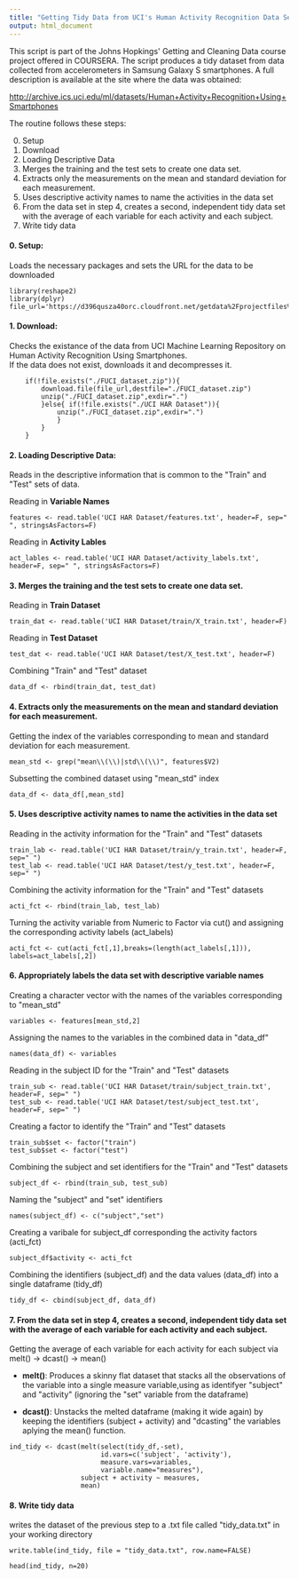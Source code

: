```yaml
---
title: "Getting Tidy Data from UCI's Human Activity Recognition Data Set"
output: html_document
---
```


 This script is part of the Johns Hopkings' Getting and Cleaning Data course project offered in COURSERA.
 The script produces a tidy dataset from data collected from accelerometers in Samsung Galaxy S smartphones. 
 A full description is available at the site where the data was obtained: 
 
http://archive.ics.uci.edu/ml/datasets/Human+Activity+Recognition+Using+Smartphones  
      
 The routine follows these steps:

0. Setup
1. Download
2. Loading Descriptive Data
3. Merges the training and the test sets to create one data set.
4. Extracts only the measurements on the mean and standard deviation for each measurement.
5. Uses descriptive activity names to name the activities in the data set
7. From the data set in step 4, creates a second, independent tidy data set with the average of each variable for each activity and each subject.
8. Write tidy data


#### 0. Setup:
Loads the necessary packages and sets the URL for the data to be downloaded

```{r}
library(reshape2)
library(dplyr)
file_url='https://d396qusza40orc.cloudfront.net/getdata%2Fprojectfiles%2FUCI%20HAR%20Dataset.zip'
```


#### 1. Download: 
Checks the existance of the data from UCI Machine Learning Repository on Human Activity Recognition Using Smartphones.  
If the data does not exist, downloads it and decompresses it.

```{r}
    if(!file.exists("./FUCI_dataset.zip")){
        download.file(file_url,destfile="./FUCI_dataset.zip")
        unzip("./FUCI_dataset.zip",exdir=".")
        }else{ if(!file.exists("./UCI HAR Dataset")){
            unzip("./FUCI_dataset.zip",exdir=".")
            }
        }
    }
```


#### 2. Loading Descriptive Data: 
Reads in the descriptive information that is common to the "Train" and "Test" sets of data.

Reading in **Variable Names**
```{r}
features <- read.table('UCI HAR Dataset/features.txt', header=F, sep=" ", stringsAsFactors=F)
```
Reading in **Activity Lables**
```{r}
act_lables <- read.table('UCI HAR Dataset/activity_labels.txt', header=F, sep=" ", stringsAsFactors=F)
```
#### 3. Merges the training and the test sets to create one data set.

Reading in **Train Dataset**
```{r}
train_dat <- read.table('UCI HAR Dataset/train/X_train.txt', header=F)
```
Reading in **Test Dataset**
```{r}
test_dat <- read.table('UCI HAR Dataset/test/X_test.txt', header=F)
```
Combining "Train" and "Test" dataset
```{r}
data_df <- rbind(train_dat, test_dat)
```


#### 4. Extracts only the measurements on the mean and standard deviation for each measurement.

Getting the index of the variables corresponding to mean and standard deviation for each measurement.
```{r}
mean_std <- grep("mean\\(\\)|std\\(\\)", features$V2)
```
Subsetting the combined dataset using "mean_std" index
```{r}
data_df <- data_df[,mean_std]
```


#### 5. Uses descriptive activity names to name the activities in the data set

Reading in the activity information for the "Train" and "Test" datasets
```{r}
train_lab <- read.table('UCI HAR Dataset/train/y_train.txt', header=F, sep=" ")
test_lab <- read.table('UCI HAR Dataset/test/y_test.txt', header=F, sep=" ")
```
Combining the activity information for the "Train" and "Test" datasets
```{r}
acti_fct <- rbind(train_lab, test_lab)
```
Turning the activity variable from Numeric to Factor via cut() and assigning the corresponding activity labels (act_labels)
```{r}
acti_fct <- cut(acti_fct[,1],breaks=(length(act_labels[,1])), labels=act_labels[,2])
````


#### 6. Appropriately labels the data set with descriptive variable names

Creating a character vector with the names of the variables corresponding to "mean_std"
```{r}
variables <- features[mean_std,2]
```
Assigning the names to the variables in the combined data in "data_df"
```{r}
names(data_df) <- variables
```
Reading in the subject ID for the "Train" and "Test" datasets
```{r}
train_sub <- read.table('UCI HAR Dataset/train/subject_train.txt', header=F, sep=" ")
test_sub <- read.table('UCI HAR Dataset/test/subject_test.txt', header=F, sep=" ")
```
Creating a factor to identify the "Train" and "Test" datasets
```{r}
train_sub$set <- factor("train")
test_sub$set <- factor("test")
```
Combining the subject and set identifiers for the "Train" and "Test" datasets
```{r}
subject_df <- rbind(train_sub, test_sub)
```
Naming the "subject" and "set" identifiers
```{r}
names(subject_df) <- c("subject","set")
```
Creating a varibale for subject_df corresponding the activity factors (acti_fct) 
```{r}
subject_df$activity <- acti_fct
```
Combining the identifiers (subject_df) and the data values (data_df) into a single dataframe (tidy_df)
```{r}
tidy_df <- cbind(subject_df, data_df)
```


#### 7. From the data set in step 4, creates a second, independent tidy data set with the average of each variable for each activity and each subject.

Getting the average of each variable for each activity for each subject via melt() -> dcast() -> mean()

* **melt()**:  Produces a skinny flat dataset that stacks all the observations of the variable into a single measure variable,using as identifyer "subject" and "activity" (ignoring the "set" variable from the dataframe)

* **dcast()**: Unstacks the melted dataframe (making it wide again) by keeping the identifiers (subject + activity) and "dcasting" the variables aplying the mean() function.

```{r}
ind_tidy <- dcast(melt(select(tidy_df,-set), 
                       id.vars=c('subject', 'activity'), 
                       measure.vars=variables, 
                       variable.name="measures"), 
                  subject + activity ~ measures, 
                  mean)
```


#### 8. Write tidy data
writes the dataset of the previous step to a .txt file called "tidy_data.txt" in your working directory

```{r}
write.table(ind_tidy, file = "tidy_data.txt", row.name=FALSE)
```
```{r, echo=FALSE}
head(ind_tidy, n=20)
```

